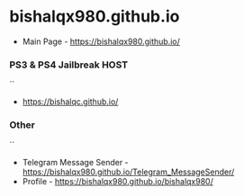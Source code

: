 # bishalqx980.github.io

- Main Page - https://bishalqx980.github.io/

### PS3 & PS4 Jailbreak HOST
``
- https://bishalqc.github.io/

### Other
``
- Telegram Message Sender - https://bishalqx980.github.io/Telegram_MessageSender/
- Profile - https://bishalqx980.github.io/bishalqx980/

